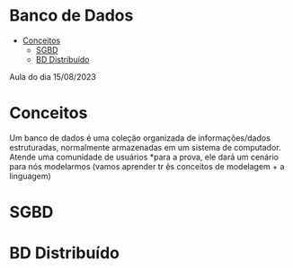 # Banco de Dados

- [Conceitos](#conceitos)
    - [SGBD](#sgbd)
    - [BD Distribuído](#BDD)
  
Aula do dia 15/08/2023

# Conceitos

Um banco de dados é uma coleção organizada de informações/dados estruturadas, normalmente armazenadas em um sistema de computador. Atende uma comunidade de usuários
*para a prova, ele dará um cenário para nós modelarmos (vamos aprender tr
ês conceitos de modelagem + a linguagem)

# SGBD

# BD Distribuído
